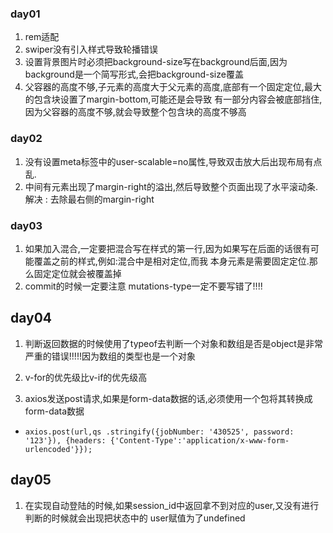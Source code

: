 ﻿### day01
 1. rem适配
 2. swiper没有引入样式导致轮播错误
 3. 设置背景图片时必须把background-size写在background后面,因为background是一个简写形式,会把background-size覆盖
 4. 父容器的高度不够,子元素的高度大于父元素的高度,底部有一个固定定位,最大的包含块设置了margin-bottom,可能还是会导致
有一部分内容会被底部挡住,因为父容器的高度不够,就会导致整个包含块的高度不够高
### day02
 1. 没有设置meta标签中的user-scalable=no属性,导致双击放大后出现布局有点乱.
 2. 中间有元素出现了margin-right的溢出,然后导致整个页面出现了水平滚动条.解决 : 去除最右侧的margin-right
### day03
 1. 如果加入混合,一定要把混合写在样式的第一行,因为如果写在后面的话很有可能覆盖之前的样式,例如:混合中是相对定位,而我
本身元素是需要固定定位.那么固定定位就会被覆盖掉
 2. commit的时候一定要注意 mutations-type一定不要写错了!!!!
## day04
 1. 判断返回数据的时候使用了typeof去判断一个对象和数组是否是object是非常严重的错误!!!!!因为数组的类型也是一个对象 

 2. v-for的优先级比v-if的优先级高

 3. axios发送post请求,如果是form-data数据的话,必须使用一个包将其转换成form-data数据

  - ```
    axios.post(url,qs .stringify({jobNumber: '430525', password: '123'}), {headers: {'Content-Type':'application/x-www-form-urlencoded'}});
    ```
## day05
  1. 在实现自动登陆的时候,如果session_id中返回拿不到对应的user,又没有进行判断的时候就会出现把状态中的
  user赋值为了undefined 
